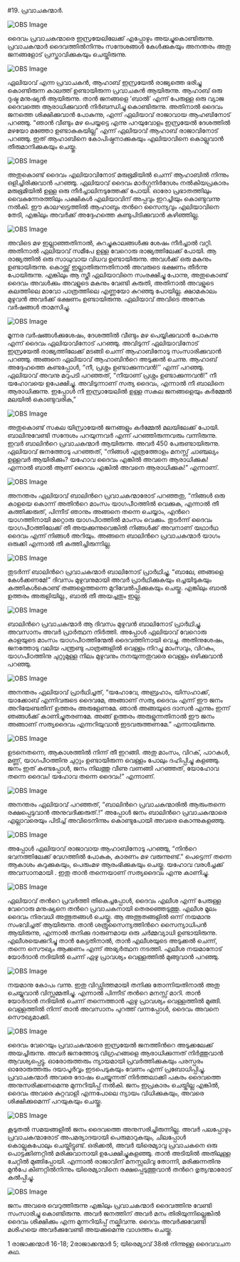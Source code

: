 #19. പ്രവാചകന്മാര്‍.

![OBS Image](https://cdn.door43.org/obs/jpg/360px/obs-en-19-01.jpg)

ദൈവം പ്രവാചകന്മാരെ ഇസ്രയേലിലേക്ക് എപ്പോഴും അയച്ചുകൊണ്ടിരുന്നു. പ്രവാചകന്മാര്‍ ദൈവത്തില്‍നിന്നും സന്ദേശങ്ങള്‍ കേള്‍ക്കുകയും അനന്തരം അതു ജനങ്ങളോട് പ്രസ്താവിക്കുകയും ചെയ്തിരുന്നു. 

![OBS Image](https://cdn.door43.org/obs/jpg/360px/obs-en-19-02.jpg)

ഏലിയാവ് എന്ന പ്രവാചകന്‍, ആഹാബ് ഇസ്രയേല്‍ രാജ്യത്തെ ഭരിച്ചു കൊണ്ടിരുന്ന കാലത്ത് ഉണ്ടായിരുന്ന പ്രവാചകന്‍ ആയിരുന്നു. ആഹാബ് ഒരു ദുഷ്ട മനുഷ്യന്‍ ആയിരുന്നു. താന്‍ ജനങ്ങളെ ‘ബാല്‍’ എന്ന് പേരുള്ള ഒരു വ്യാജ ദൈവത്തെ ആരാധിക്കുവാന്‍ നിര്‍ബന്ധിച്ചു കൊണ്ടിരുന്നു.  അതിനാല്‍ ദൈവം ജനത്തെ ശിക്ഷിക്കുവാന്‍ പോകുന്നു, എന്ന് ഏലിയാവ് രാജാവായ ആഹബിനോട് പറഞ്ഞു. “ഞാന്‍ വീണ്ടും മഴ പെയ്യട്ടെ എന്നു പറയുവോളം ഇസ്രയേല്‍ ദേശത്തില്‍ മഴയോ മഞ്ഞോ ഉണ്ടാകുകയില്ല” എന്ന് ഏലിയാവ് ആഹാബ് രാജാവിനോട് പറഞ്ഞു. ഇത് ആഹാബിനെ കോപിഷ്ഠനാക്കുകയും എലിയാവിനെ കൊല്ലുവാന്‍ തീരുമാനിക്കുകയും ചെയ്തു. 

![OBS Image](https://cdn.door43.org/obs/jpg/360px/obs-en-19-03.jpg)

അതുകൊണ്ട് ദൈവം എലിയാവിനോട് മരുഭൂമിയില്‍ ചെന്ന് ആഹാബില്‍ നിന്നും ഒളിച്ചിരിക്കുവാന്‍ പറഞ്ഞു. ഏലിയാവ് ദൈവം മാര്‍ഗ്ഗനിര്‍ദേശം നല്‍കിയപ്രകാരം മരുഭൂമിയില്‍ ഉള്ള ഒരു നീര്‍ച്ചാലിനടുത്തേക്ക് പോയി. ഓരോ പ്രഭാതത്തിലും വൈകുന്നേരത്തിലും പക്ഷികള്‍ എലിയാവിന് അപ്പവും ഇറച്ചിയും കൊണ്ടുവന്നു നല്‍കി. ഈ കാലഘട്ടത്തില്‍ ആഹാബും തന്‍റെ സൈന്യവും എലിയാവിനെ തേടി, എങ്കിലും അവര്‍ക്ക് അദ്ദേഹത്തെ കണ്ടുപിടിക്കുവാന്‍ കഴിഞ്ഞില്ല. 

![OBS Image](https://cdn.door43.org/obs/jpg/360px/obs-en-19-04.jpg)

അവിടെ മഴ ഇല്ലാഞ്ഞതിനാല്‍, കുറച്ചുകാലങ്ങള്‍ക്കു ശേഷം നീര്‍ച്ചാല്‍ വറ്റി. അതിനാല്‍ ഏലിയാവ് സമീപേ ഉള്ള വേറൊരു രാജ്യത്തിലേക്ക് പോയി. ആ രാജ്യത്തില്‍  ഒരു സാധുവായ വിധവ ഉണ്ടായിരുന്നു. അവള്‍ക്ക് ഒരു മകനും ഉണ്ടായിരുന്നു.  കൊയ്ത്ത് ഇല്ലാതിരുന്നതിനാല്‍ അവരുടെ ഭക്ഷണം തീര്‍ന്നു പോയിരുന്നു. എങ്കിലും ആ സ്ത്രീ ഏലിയാവിനെ  സംരക്ഷിച്ചു പോന്നു, അതുകൊണ്ട് ദൈവം അവള്‍ക്കും അവളുടെ മകനും വേണ്ടി കരുതി, അതിനാല്‍ അവളുടെ കലത്തിലെ മാവോ പാത്രത്തിലെ എണ്ണയോ കുറഞ്ഞു പോയില്ല. ക്ഷാമകാലം മുഴുവന്‍ അവര്‍ക്ക് ഭക്ഷണം ഉണ്ടായിരുന്നു. ഏലിയാവ് അവിടെ അനേക വര്‍ഷങ്ങള്‍ താമസിച്ചു.


![OBS Image](https://cdn.door43.org/obs/jpg/360px/obs-en-19-05.jpg)

മൂന്നര വര്‍ഷങ്ങള്‍ക്കുശേഷം, ദേശത്തില്‍ വീണ്ടും മഴ പെയ്യിക്കുവാന്‍ പോകുന്നു എന്ന് ദൈവം ഏലിയാവിനോട് പറഞ്ഞു. അവിടുന്ന് ഏലിയാവിനോട് ഇസ്രയേല്‍ രാജ്യത്തിലേക്ക് മടങ്ങി ചെന്ന് ആഹാബിനോടു സംസാരിക്കുവാന്‍ പറഞ്ഞു.  അങ്ങനെ ഏലിയാവ് ആഹാബിന്‍റെ അടുക്കല്‍ ചെന്നു. ആഹാബ് അദ്ദേഹത്തെ കണ്ടപ്പോള്‍, “നീ, പ്രശ്നം ഉണ്ടാക്കുന്നവന്‍!’’ എന്ന് പറഞ്ഞു. ഏലിയാവ് അവനു മറുപടി പറഞ്ഞത്, “നീയാണ് പ്രശ്നം ഉണ്ടാക്കുന്നവന്‍!” നീ യഹോവയെ ഉപേക്ഷിച്ചു. അവിടുന്നാണ് സത്യ ദൈവം, എന്നാല്‍ നീ ബാലിനെ ആരാധിക്കുന്നു. ഇപ്പോള്‍ നീ ഇസ്രായേലില്‍ ഉള്ള സകല ജനങ്ങളെയും കര്‍മ്മേല്‍ മലയില്‍ കൊണ്ടുവരിക,”

![OBS Image](https://cdn.door43.org/obs/jpg/360px/obs-en-19-06.jpg)

അതുകൊണ്ട് സകല യിസ്രായേല്‍ ജനങ്ങളും കര്‍മ്മേല്‍ മലയിലേക്ക് പോയി. ബാലിനുവേണ്ടി സന്ദേശം പറയുന്നവര്‍ എന്ന് പറഞ്ഞിരുന്നവരും വന്നിരുന്നു. ഇവര്‍ ബാലിന്‍റെ പ്രവാചകന്മാര്‍ ആയിരുന്നു. അവര്‍ 450 പേരുണ്ടായിരുന്നു. ഏലിയാവ് ജനത്തോടു പറഞ്ഞത്, “നിങ്ങള്‍ എത്രത്തോളം മനസ്സ് ചാഞ്ചല്യം ഉള്ളവര്‍ ആയിരിക്കും? യഹോവ ദൈവം എങ്കില്‍ അവനെ ആരാധിക്കുക! എന്നാല്‍ ബാല്‍ ആണ് ദൈവം എങ്കില്‍ അവനെ ആരാധിക്കുക!” എന്നാണ്. 

![OBS Image](https://cdn.door43.org/obs/jpg/360px/obs-en-19-07.jpg)

അനന്തരം ഏലിയാവ് ബാലിന്‍റെ  പ്രവാചകന്മാരോട് പറഞ്ഞതു, “നിങ്ങള്‍ ഒരു കാളയെ കൊന്ന് അതിന്‍റെ മാംസം യാഗപീഠത്തില്‍  വെക്കുക, എന്നാല്‍ തീ കത്തിക്കരുത്, പിന്നീട് ഞാനും അങ്ങനെ തന്നെ ചെയ്യാം, എന്‍റെ യാഗത്തിനായി മറ്റൊരു യാഗപീഠത്തില്‍ മാംസം വെക്കും. തുടര്‍ന്ന് ദൈവം യാഗപീഠത്തിലേക്ക് തീ അയക്കുന്നുവെങ്കില്‍ നിങ്ങള്‍ക്ക് അവനാണ്  യഥാര്‍ഥ ദൈവം എന്ന് നിങ്ങള്‍ അറിയും. അങ്ങനെ ബാലിന്‍റെ പ്രവാചകന്മാര്‍ യാഗം ഒരുക്കി എന്നാല്‍ തീ കത്തിച്ചിരുന്നില്ല.  

![OBS Image](https://cdn.door43.org/obs/jpg/360px/obs-en-19-08.jpg)

തുടര്‍ന്ന് ബാലിന്‍റെ പ്രവാചകന്മാര്‍ ബാലിനോട് പ്രാര്‍ഥിച്ചു, “ബാലേ, ഞങ്ങളെ കേള്‍ക്കണമേ!” ദിവസം മുഴുവനുമായി അവര്‍ പ്രാര്‍ഥിക്കുകയും ഒച്ചയിടുകയും കത്തികള്‍കൊണ്ട് തങ്ങളെത്തന്നെ  മുറിവേല്‍പ്പിക്കുകയും ചെയ്തു. എങ്കിലും ബാല്‍ ഉത്തരം അരുളിയില്ല., ബാല്‍ തീ അയച്ചതും ഇല്ല. 

![OBS Image](https://cdn.door43.org/obs/jpg/360px/obs-en-19-09.jpg)

ബാലിന്‍റെ പ്രവാചകന്മാര്‍ ആ ദിവസം മുഴുവന്‍ ബാലിനോട് പ്രാര്‍ഥിച്ചു. അവസാനം അവര്‍ പ്രാര്‍ത്ഥന നിര്‍ത്തി. അപ്പോള്‍ ഏലിയാവ് വേറൊരു കാളയുടെ മാംസം  യാഗപീഠത്തിന്മേല്‍ ദൈവത്തിനായി വെച്ചു. അതിനുശേഷം, ജനത്തോടു വലിയ പന്ത്രണ്ടു പാത്രങ്ങളില്‍ വെള്ളം നിറച്ചു മാംസവും, വിറകും, യാഗപീഠത്തിനു ചുറ്റുമുള്ള നിലം മുഴുവനും നനയുന്നതുവരെ വെള്ളം ഒഴിക്കുവാന്‍ പറഞ്ഞു. 

![OBS Image](https://cdn.door43.org/obs/jpg/360px/obs-en-19-10.jpg)

അനന്തരം ഏലിയാവ് പ്രാര്‍ഥിച്ചത്, “യഹോവേ, അബ്രഹാം, യിസഹാക്ക്, യാക്കോബ് എന്നിവരുടെ ദൈവമേ, അങ്ങാണ് സത്യ ദൈവം എന്ന് ഈ ജനം അറിയേണ്ടതിന് ഉത്തരം അരുളേണമേ. ഞാന്‍ അങ്ങയുടെ ദാസന്‍ എന്നും  ഇന്ന് ഞങ്ങള്‍ക്ക് കാണിച്ചുതരണമേ. അങ്ങ് ഉത്തരം അരുളുന്നതിനാല്‍ ഈ ജനം അങ്ങാണ് സത്യദൈവം എന്നറിയുവാന്‍ ഇടവരുത്തണമേ.” എന്നായിരുന്നു. 

![OBS Image](https://cdn.door43.org/obs/jpg/360px/obs-en-19-11.jpg)

ഉടനെതന്നെ, ആകാശത്തില്‍ നിന്ന് തീ ഇറങ്ങി. അതു മാംസം, വിറക്, പാറകള്‍, മണ്ണ്, യാഗപീഠത്തിനു ചുറ്റും ഉണ്ടായിരുന്ന വെള്ളം പോലും ദഹിപ്പിച്ചു കളഞ്ഞു. ജനം ഇത് കണ്ടപ്പോള്‍, ജനം നിലത്തു വീണു വണങ്ങി പറഞ്ഞത്, യോഹോവ തന്നെ ദൈവം! യഹോവ തന്നെ ദൈവം!” എന്നാണ്.

![OBS Image](https://cdn.door43.org/obs/jpg/360px/obs-en-19-12.jpg)

അനന്തരം ഏലിയാവ് പറഞ്ഞത്, “ബാലിന്‍റെ പ്രവാചകന്മാരില്‍ ആരുംതന്നെ രക്ഷപ്പെടുവാന്‍ അനുവദിക്കരുത്.!” അപ്പോള്‍ ജനം ബാലിന്‍റെ പ്രവാചകന്മാരെ എല്ലാവരെയും പിടിച്ച് അവിടെനിന്നും കൊണ്ടുപോയി അവരെ കൊന്നുകളഞ്ഞു.

![OBS Image](https://cdn.door43.org/obs/jpg/360px/obs-en-19-13.jpg)

അപ്പോള്‍ ഏലിയാവ് രാജാവായ ആഹാബിനോടു പറഞ്ഞു, “നിന്‍റെ ഭവനത്തിലേക്ക്‌ വേഗത്തില്‍ പോകുക, കാരണം മഴ വരുന്നുണ്ട്.” പെട്ടെന്ന് തന്നെ ആകാശം കറുക്കുകയും, പെരുംമഴ ആരംഭിക്കുകയും ചെയ്തു. യഹോവ വരള്‍ച്ചക്ക് അവസാനമായി . ഇതു താന്‍ തന്നെയാണ് സത്യദൈവം എന്നു കാണിച്ചു.

![OBS Image](https://cdn.door43.org/obs/jpg/360px/obs-en-19-14.jpg)

ഏലിയാവ് തന്‍റെ പ്രവര്‍ത്തി തികെച്ചപ്പോള്‍, ദൈവം എലീശ എന്ന് പേരുള്ള വേറൊരു മനുഷ്യനെ തന്‍റെ പ്രവാചകനായി തെരഞ്ഞെടുത്തു. എലീശ മൂലം ദൈവം നിരവധി അത്ഭുതങ്ങള്‍ ചെയ്തു. ആ അത്ഭുതങ്ങളില്‍ ഒന്ന് നയമാനു സംഭവിച്ചത് ആയിരുന്നു. താന്‍ ശത്രുസൈന്യത്തിന്‍റെ സൈന്യാധിപന്‍ ആയിരുന്നു, എന്നാല്‍ തനിക്കു ദാരുണമായ ഒരു ചര്‍മ്മവ്യാധി ഉണ്ടായിരുന്നു. എലീശയെക്കുറിച്ചു താന്‍ കേട്ടതിനാല്‍, താന്‍ എലീശയുടെ അടുക്കല്‍ ചെന്ന്, തന്നെ സൌഖ്യം ആക്കണം എന്ന് അഭ്യര്‍ത്ഥന നടത്തി. എലീശ നയമാനോട് യോര്‍ദാന്‍ നദിയില്‍ ചെന്ന് ഏഴു പ്രാവശ്യം വെള്ളത്തില്‍ മുങ്ങുവാന്‍ പറഞ്ഞു.

![OBS Image](https://cdn.door43.org/obs/jpg/360px/obs-en-19-15.jpg)

നയമാനു കോപം വന്നു. ഇതു വിഡ്ഢിത്തമായി തനിക്കു തോന്നിയതിനാല്‍ അതു ചെയ്യുവാന്‍ വിസ്സമ്മതിച്ചു. എന്നാല്‍ പിന്നീട് തന്‍റെ മനസ്സ് മാറി. താന്‍ യോര്‍ദാന്‍ നദിയില്‍ ചെന്ന് തന്നെത്താന്‍ ഏഴു പ്രാവശ്യം വെള്ളത്തില്‍ മുങ്ങി. വെള്ളത്തില്‍ നിന്ന് താന്‍ അവസാനം പുറത്ത് വന്നപ്പോള്‍, ദൈവം അവനെ സൌഖ്യമാക്കി.

![OBS Image](https://cdn.door43.org/obs/jpg/360px/obs-en-19-16.jpg)

ദൈവം വേറെയും പ്രവാചകന്മാരെ ഇസ്രയേല്‍ ജനത്തിന്‍റെ അടുക്കലേക്ക് അയച്ചിരുന്നു. അവര്‍ ജനത്തോടു വിഗ്രഹങ്ങളെ ആരാധിക്കുന്നത് നിര്‍ത്തുവാന്‍ ആവശ്യപ്പെട്ടു. ഓരോരുത്തരും ന്യായമായി പ്രവര്‍ത്തിക്കുകയും പരസ്പരം ഓരോരുത്തരും ദയാപൂര്‍വ്വം ഇടപെടുകയും വേണം എന്ന് പ്രബോധിപ്പിച്ചു. പ്രവാചകന്മാര്‍ അവരെ ദോഷം ചെയ്യുന്നത് നിര്‍ത്തലാക്കി പകരം ദൈവത്തെ  അനുസരിക്കണമെന്നു മുന്നറിയിപ്പ് നല്‍കി. ജനം ഇപ്രകാരം ചെയ്തില്ല എങ്കില്‍, ദൈവം അവരെ കുറ്റവാളി എന്നപോലെ ന്യായം വിധിക്കുകയും, അവരെ ശിക്ഷിക്കുമെന്ന് പറയുകയും ചെയ്തു. 

![OBS Image](https://cdn.door43.org/obs/jpg/360px/obs-en-19-17.jpg)

കൂടുതല്‍ സമയങ്ങളില്‍ ജനം ദൈവത്തെ അനുസരിച്ചിരുന്നില്ല. അവര്‍ പലപ്പോഴും പ്രവാചകന്മാരോട് അപമര്യാദയായി പെരുമാറുകയും, ചിലപ്പോള്‍ കൊല്ലുകപോലും ചെയ്തിട്ടുണ്ട്. ഒരിക്കല്‍, അവര്‍ യിരെമ്യാവു പ്രവാചകനെ ഒരു പൊട്ടക്കിണറ്റില്‍ മരിക്കുവാനായി  ഉപേക്ഷിച്ചുകളഞ്ഞു. താന്‍ അടിയില്‍ അതിലുള്ള ചേറ്റില്‍ മുങ്ങിപ്പോയി. എന്നാല്‍ രാജാവിന് മനസ്സലിവു തോന്നി,  മരിക്കുന്നതിനു മുന്‍പേ കിണറ്റില്‍നിന്നും യിരെമ്യാവിനെ രക്ഷപ്പെടുത്തുവാന്‍ തന്‍റെ ഭൃത്യന്മാരോട് കല്‍പ്പിച്ചു.

![OBS Image](https://cdn.door43.org/obs/jpg/360px/obs-en-19-18.jpg)

ജനം അവരെ വെറുത്തിരുന്നു എങ്കിലും പ്രവാചകന്മാര്‍ ദൈവത്തിനു വേണ്ടി സംസാരിച്ചു കൊണ്ടിരുന്നു. അവര്‍ ജനത്തിന് അവര്‍ മനം തിരിയുന്നില്ലെങ്കില്‍ ദൈവം ശിക്ഷിക്കും എന്ന മുന്നറിയിപ്പ് നല്കിവന്നു. ദൈവം അവര്‍ക്കുവേണ്ടി  മശിഹയെ അവര്‍ക്കുവേണ്ടി അയക്കുമെന്നു വാഗ്ദത്തം ചെയ്തു.   

1 രാജാക്കന്മാര്‍ 16-18; 2രാജാക്കന്മാര്‍ 5; യിരെമ്യാവ് 38ല്‍ നിന്നുള്ള ദൈവവചന കഥ.

